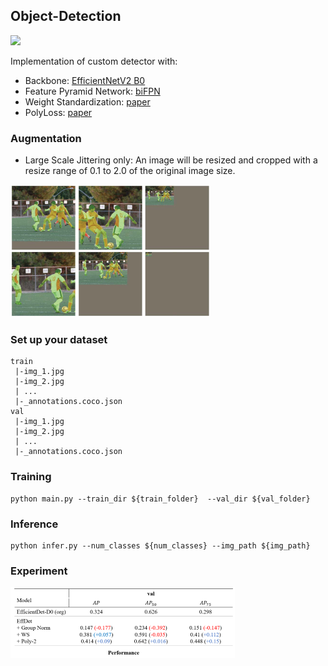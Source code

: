 ## Object-Detection

<img src='https://camo.githubusercontent.com/84f0493939e0c4de4e6dbe113251b4bfb5353e57134ffd9fcab6b8714514d4d1/68747470733a2f2f636f6c61622e72657365617263682e676f6f676c652e636f6d2f6173736574732f636f6c61622d62616467652e737667' width=100 class="left">

Implementation of custom detector with:
- Backbone: [EfficientNetV2 B0](https://arxiv.org/abs/2104.00298)
- Feature Pyramid Network: [biFPN](https://arxiv.org/abs/1911.09070)
- Weight Standardization: [paper](https://arxiv.org/abs/1903.10520)
- PolyLoss: [paper](https://arxiv.org/abs/2204.12511)

### Augmentation
- Large Scale Jittering only: An image will be resized and cropped with a resize range of 0.1 to 2.0 of the original image size.

<img src="https://github.com/bdghuy/Object-Detection/blob/main/images/LSJ.PNG" width="319" height="212">


### Set up your dataset
```
train
 |-img_1.jpg
 |-img_2.jpg
 | ...
 |-_annotations.coco.json
val
 |-img_1.jpg
 |-img_2.jpg
 | ...
 |-_annotations.coco.json
```
### Training

```
python main.py --train_dir ${train_folder}  --val_dir ${val_folder}
```

### Inference

```
python infer.py --num_classes ${num_classes} --img_path ${img_path}
```

### Experiment

<img src="https://github.com/bdghuy/Object-Detection/blob/main/images/img.PNG" width="359" height="113">

